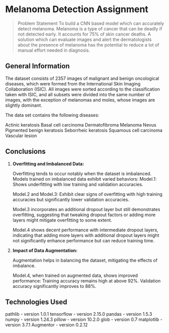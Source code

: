 # Melanoma Detection Assignment
> Problem Statement
> To build a CNN based model which can accurately detect melanoma. Melanoma is a type of cancer that can be deadly if not detected early. It accounts for 75% of skin cancer deaths. A solution which can evaluate images and alert the dermatologists about the presence of melanoma has the potential to reduce a lot of manual effort needed in diagnosis.


<!-- You can include any other section that is pertinent to your problem -->

## General Information
The dataset consists of 2357 images of malignant and benign oncological diseases, which were formed from the International Skin Imaging Collaboration (ISIC). All images were sorted according to the classification taken with ISIC, and all subsets were divided into the same number of images, with the exception of melanomas and moles, whose images are slightly dominant.


The data set contains the following diseases:

Actinic keratosis
Basal cell carcinoma
Dermatofibroma
Melanoma
Nevus
Pigmented benign keratosis
Seborrheic keratosis
Squamous cell carcinoma
Vascular lesion
 

<!-- You don't have to answer all the questions - just the ones relevant to your project. -->

## Conclusions
1. **Overfitting and Imbalanced Data:**

    Overfitting tends to occur notably when the dataset is imbalanced.
    Models trained on imbalanced data exhibit varied behaviors:
    Model.1: Shows underfitting with low training and validation accuracies.
  
    Model.2 and Model.3: Exhibit clear signs of overfitting with high training accuracies but significantly lower validation accuracies.
  
    Model.3 incorporates an additional dropout layer but still demonstrates overfitting, suggesting that tweaking dropout factors or adding more layers might mitigate overfitting to some extent.
  
    Model.4 shows decent performance with intermediate dropout layers, indicating that adding more layers with additional dropout layers might not significantly enhance performance but can reduce training time.

2. **Impact of Data Augmentation:**

    Augmentation helps in balancing the dataset, mitigating the effects of imbalance.
  
    Model.4, when trained on augmented data, shows improved performance:
    Training accuracy remains high at above 92%.
    Validation accuracy significantly improves to 88%.

<!-- You don't have to answer all the questions - just the ones relevant to your project. -->


## Technologies Used
pathlib - version 1.0.1
tensorflow - version 2.15.0
pandas - version 1.5.3
numpy - version 1.24.3
pillow - version 10.2.0
glob - version 0.7
matplotlib - version 3.7.1
Augmentor - version 0.2.12

<!-- As the libraries versions keep on changing, it is recommended to mention the version of library used in this project -->



<!-- Optional -->
<!-- ## License -->
<!-- This project is open source and available under the [... License](). -->

<!-- You don't have to include all sections - just the one's relevant to your project -->
